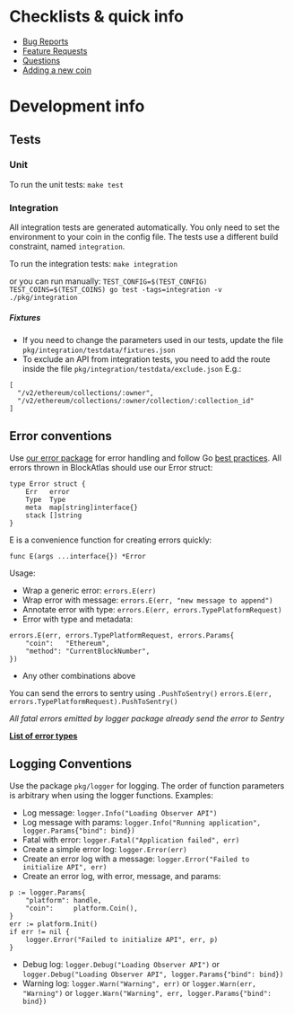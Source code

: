 # Checklists & quick info

 - [Bug Reports](https://github.com/trustwallet/blockatlas/blob/master/.github/ISSUE_TEMPLATE/bug_report.md)
 - [Feature Requests](https://github.com/trustwallet/blockatlas/blob/master/.github/ISSUE_TEMPLATE/feature_request.md)
 - [Questions](https://github.com/trustwallet/blockatlas/blob/master/.github/ISSUE_TEMPLATE/question.md**)
 - [Adding a new coin](https://github.com/trustwallet/blockatlas/blob/master/.github/PULL_REQUEST_TEMPLATE/new_blockchain.md)

# Development info

## Tests

### Unit
To run the unit tests: `make test`

### Integration
All integration tests are generated automatically. You only need to set the environment to your coin in the config file.
The tests use a different build constraint, named `integration`.

To run the integration tests: `make integration` 

or you can run manually: `TEST_CONFIG=$(TEST_CONFIG) TEST_COINS=$(TEST_COINS) go test -tags=integration -v ./pkg/integration`

##### Fixtures

 - If you need to change the parameters used in our tests, update the file `pkg/integration/testdata/fixtures.json`
 - To exclude an API from integration tests, you need to add the route inside the file `pkg/integration/testdata/exclude.json`
   E.g.:
```
[
  "/v2/ethereum/collections/:owner",
  "/v2/ethereum/collections/:owner/collection/:collection_id"
]
```

## Error conventions

Use [our error package](https://godoc.org/github.com/trustwallet/blockatlas/pkg/errors) for error handling
and follow Go [best practices](https://blog.golang.org/error-handling-and-go).
All errors thrown in BlockAtlas should use our Error struct:

```
type Error struct {
	Err   error
	Type  Type
	meta  map[string]interface{}
	stack []string
}
```

E is a convenience function for creating errors quickly:

`func E(args ...interface{}) *Error`

Usage: 
 - Wrap a generic error: `errors.E(err)`
 - Wrap error with message: `errors.E(err, "new message to append")`
 - Annotate error with type: `errors.E(err, errors.TypePlatformRequest)`
 - Error with type and metadata:
```
errors.E(err, errors.TypePlatformRequest, errors.Params{
    "coin":   "Ethereum",
    "method": "CurrentBlockNumber",
})
```
 - Any other combinations above

You can send the errors to sentry using `.PushToSentry()`
`errors.E(err, errors.TypePlatformRequest).PushToSentry()`


*All fatal errors emitted by logger package already send the error to Sentry*

__[List of error types](https://godoc.org/github.com/trustwallet/blockatlas/pkg/errors#Type)__

## Logging Conventions

Use the package `pkg/logger` for logging.
The order of function parameters is arbitrary when using the logger functions.
Examples:

 - Log message: `logger.Info("Loading Observer API")`
 - Log message with params: `logger.Info("Running application", logger.Params{"bind": bind})`
 - Fatal with error: `logger.Fatal("Application failed", err)`
 - Create a simple error log: `logger.Error(err)`
 - Create an error log with a message: `logger.Error("Failed to initialize API", err)`
 - Create an error log, with error, message, and params:
```
p := logger.Params{
	"platform": handle,
	"coin":     platform.Coin(),
}
err := platform.Init()
if err != nil {
	logger.Error("Failed to initialize API", err, p)
}
```
 - Debug log:
   `logger.Debug("Loading Observer API")`
   or 
   `logger.Debug("Loading Observer API", logger.Params{"bind": bind})`
 - Warning log:
   `logger.Warn("Warning", err)`
   or 
   `logger.Warn(err, "Warning")`
   or 
   `logger.Warn("Warning", err, logger.Params{"bind": bind})`
